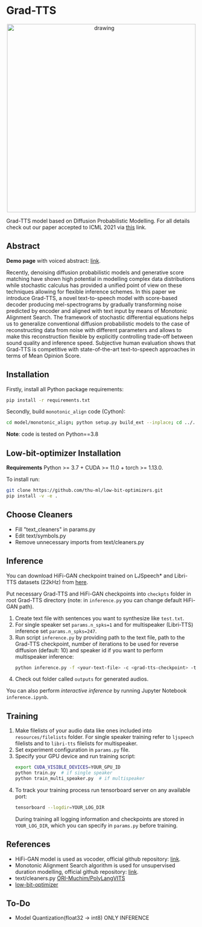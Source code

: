 # Grad-TTS

<p align="center">
    <img src="resources/reverse-diffusion.gif" alt="drawing" width="500"/>
</p>

Grad-TTS model based on Diffusion Probabilistic Modelling. For all details check out our paper accepted to ICML 2021 via [this](https://arxiv.org/abs/2105.06337) link.

## Abstract

**Demo page** with voiced abstract: [link](https://grad-tts.github.io/).

Recently, denoising diffusion probabilistic models and generative score matching have shown high potential in modelling complex data distributions while stochastic calculus has provided a unified point of view on these techniques allowing for flexible inference schemes. In this paper we introduce Grad-TTS, a novel text-to-speech model with score-based decoder producing mel-spectrograms by gradually transforming noise predicted by encoder and aligned with text input by means of Monotonic Alignment Search. The framework of stochastic differential equations helps us to generalize conventional diffusion probabilistic models to the case of reconstructing data from noise with different parameters and allows to make this reconstruction flexible by explicitly controlling trade-off between sound quality and inference speed. Subjective human evaluation shows that Grad-TTS is competitive with state-of-the-art text-to-speech approaches in terms of Mean Opinion Score.

## Installation

Firstly, install all Python package requirements:

```bash
pip install -r requirements.txt
```

Secondly, build `monotonic_align` code (Cython):

```bash
cd model/monotonic_align; python setup.py build_ext --inplace; cd ../..
```

**Note**: code is tested on Python==3.8

## Low-bit-optimizer Installation

**Requirements**
Python >= 3.7 + CUDA >= 11.0 + torch >= 1.13.0.

To install run:

```bash
git clone https://github.com/thu-ml/low-bit-optimizers.git
pip install -v -e .
```

## Choose Cleaners

* Fill "text_cleaners" in params.py
* Edit text/symbols.py
* Remove unnecessary imports from text/cleaners.py

## Inference

You can download HiFi-GAN checkpoint trained on LJSpeech* and Libri-TTS datasets (22kHz) from [here](https://drive.google.com/drive/folders/1grsfccJbmEuSBGQExQKr3cVxNV0xEOZ7?usp=sharing).

Put necessary Grad-TTS and HiFi-GAN checkpoints into `checkpts` folder in root Grad-TTS directory (note: in `inference.py` you can change default HiFi-GAN path).

1. Create text file with sentences you want to synthesize like `test.txt`.
2. For single speaker set `params.n_spks=1` and for multispeaker (Libri-TTS) inference set `params.n_spks=247`.
3. Run script `inference.py` by providing path to the text file, path to the Grad-TTS checkpoint, number of iterations to be used for reverse diffusion (default: 10) and speaker id if you want to perform multispeaker inference:
    ```bash
    python inference.py -f <your-text-file> -c <grad-tts-checkpoint> -t <number-of-timesteps> -s <speaker-id-if-multispeaker>
    ```
4. Check out folder called `outputs` for generated audios.

You can also perform *interactive inference* by running Jupyter Notebook `inference.ipynb`.

## Training

1. Make filelists of your audio data like ones included into `resources/filelists` folder. For single speaker training refer to `ljspeech` filelists and to `libri-tts` filelists for multispeaker.
2. Set experiment configuration in `params.py` file.
3. Specify your GPU device and run training script:
    ```bash
    export CUDA_VISIBLE_DEVICES=YOUR_GPU_ID
    python train.py  # if single speaker
    python train_multi_speaker.py  # if multispeaker
    ```
4. To track your training process run tensorboard server on any available port:
    ```bash
    tensorboard --logdir=YOUR_LOG_DIR
    ```
    During training all logging information and checkpoints are stored in `YOUR_LOG_DIR`, which you can specify in `params.py` before training.

## References

* HiFi-GAN model is used as vocoder, official github repository: [link](https://github.com/jik876/hifi-gan).
* Monotonic Alignment Search algorithm is used for unsupervised duration modelling, official github repository: [link](https://github.com/jaywalnut310/glow-tts).
* text/cleaners.py [ORI-Muchim/PolyLangVITS](https://github.com/ORI-Muchim/PolyLangVITS)
* [low-bit-optimizer](https://github.com/thu-ml/low-bit-optimizers)

## To-Do

* Model Quantization(float32 -> int8) ONLY INFERENCE
